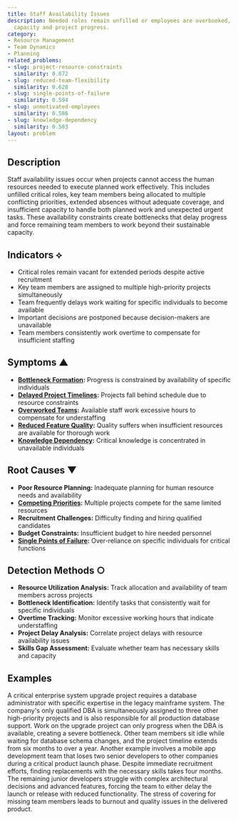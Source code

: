 ```yaml
---
title: Staff Availability Issues
description: Needed roles remain unfilled or employees are overbooked, reducing execution
  capacity and project progress.
category:
- Resource Management
- Team Dynamics
- Planning
related_problems:
- slug: project-resource-constraints
  similarity: 0.672
- slug: reduced-team-flexibility
  similarity: 0.628
- slug: single-points-of-failure
  similarity: 0.594
- slug: unmotivated-employees
  similarity: 0.586
- slug: knowledge-dependency
  similarity: 0.583
layout: problem
---
```


## Description

Staff availability issues occur when projects cannot access the human resources needed to execute planned work effectively. This includes unfilled critical roles, key team members being allocated to multiple conflicting priorities, extended absences without adequate coverage, and insufficient capacity to handle both planned work and unexpected urgent tasks. These availability constraints create bottlenecks that delay progress and force remaining team members to work beyond their sustainable capacity.

## Indicators ⟡

- Critical roles remain vacant for extended periods despite active recruitment
- Key team members are assigned to multiple high-priority projects simultaneously
- Team frequently delays work waiting for specific individuals to become available
- Important decisions are postponed because decision-makers are unavailable
- Team members consistently work overtime to compensate for insufficient staffing

## Symptoms ▲

- **[Bottleneck Formation](bottleneck-formation.md):** Progress is constrained by availability of specific individuals
- **[Delayed Project Timelines](delayed-project-timelines.md):** Projects fall behind schedule due to resource constraints
- **[Overworked Teams](overworked-teams.md):** Available staff work excessive hours to compensate for understaffing
- **[Reduced Feature Quality](reduced-feature-quality.md):** Quality suffers when insufficient resources are available for thorough work
- **[Knowledge Dependency](knowledge-dependency.md):** Critical knowledge is concentrated in unavailable individuals

## Root Causes ▼

- **Poor Resource Planning:** Inadequate planning for human resource needs and availability
- **[Competing Priorities](competing-priorities.md):** Multiple projects compete for the same limited resources
- **Recruitment Challenges:** Difficulty finding and hiring qualified candidates
- **Budget Constraints:** Insufficient budget to hire needed personnel
- **[Single Points of Failure](single-points-of-failure.md):** Over-reliance on specific individuals for critical functions

## Detection Methods ○

- **Resource Utilization Analysis:** Track allocation and availability of team members across projects
- **Bottleneck Identification:** Identify tasks that consistently wait for specific individuals
- **Overtime Tracking:** Monitor excessive working hours that indicate understaffing
- **Project Delay Analysis:** Correlate project delays with resource availability issues
- **Skills Gap Assessment:** Evaluate whether team has necessary skills and capacity

## Examples

A critical enterprise system upgrade project requires a database administrator with specific expertise in the legacy mainframe system. The company's only qualified DBA is simultaneously assigned to three other high-priority projects and is also responsible for all production database support. Work on the upgrade project can only progress when the DBA is available, creating a severe bottleneck. Other team members sit idle while waiting for database schema changes, and the project timeline extends from six months to over a year. Another example involves a mobile app development team that loses two senior developers to other companies during a critical product launch phase. Despite immediate recruitment efforts, finding replacements with the necessary skills takes four months. The remaining junior developers struggle with complex architectural decisions and advanced features, forcing the team to either delay the launch or release with reduced functionality. The stress of covering for missing team members leads to burnout and quality issues in the delivered product.